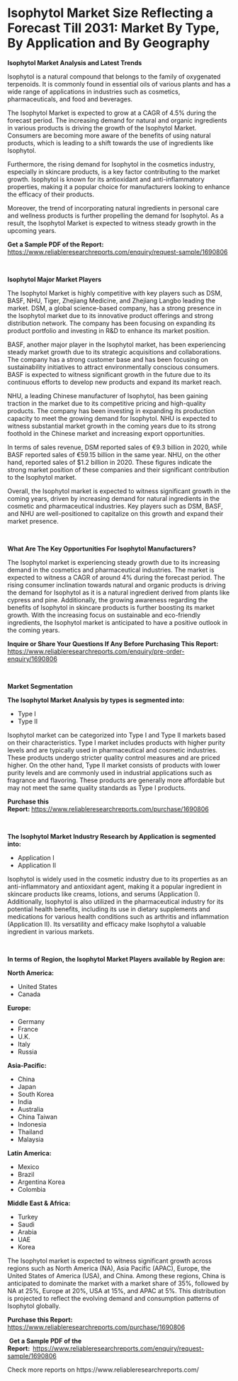 <p><h1>Isophytol Market Size Reflecting a Forecast Till 2031: Market By Type, By Application and By Geography</h1></p><p><strong>Isophytol Market Analysis and Latest Trends</strong></p>
<p><p>Isophytol is a natural compound that belongs to the family of oxygenated terpenoids. It is commonly found in essential oils of various plants and has a wide range of applications in industries such as cosmetics, pharmaceuticals, and food and beverages.</p><p>The Isophytol Market is expected to grow at a CAGR of 4.5% during the forecast period. The increasing demand for natural and organic ingredients in various products is driving the growth of the Isophytol Market. Consumers are becoming more aware of the benefits of using natural products, which is leading to a shift towards the use of ingredients like Isophytol.</p><p>Furthermore, the rising demand for Isophytol in the cosmetics industry, especially in skincare products, is a key factor contributing to the market growth. Isophytol is known for its antioxidant and anti-inflammatory properties, making it a popular choice for manufacturers looking to enhance the efficacy of their products.</p><p>Moreover, the trend of incorporating natural ingredients in personal care and wellness products is further propelling the demand for Isophytol. As a result, the Isophytol Market is expected to witness steady growth in the upcoming years.</p></p>
<p><strong>Get a Sample PDF of the Report:&nbsp;</strong> <a href="https://www.reliableresearchreports.com/enquiry/request-sample/1690806">https://www.reliableresearchreports.com/enquiry/request-sample/1690806</a></p>
<p>&nbsp;</p>
<p><strong>Isophytol Major Market Players</strong></p>
<p><p>The Isophytol Market is highly competitive with key players such as DSM, BASF, NHU, Tiger, Zhejiang Medicine, and Zhejiang Langbo leading the market. DSM, a global science-based company, has a strong presence in the Isophytol market due to its innovative product offerings and strong distribution network. The company has been focusing on expanding its product portfolio and investing in R&D to enhance its market position.</p><p>BASF, another major player in the Isophytol market, has been experiencing steady market growth due to its strategic acquisitions and collaborations. The company has a strong customer base and has been focusing on sustainability initiatives to attract environmentally conscious consumers. BASF is expected to witness significant growth in the future due to its continuous efforts to develop new products and expand its market reach.</p><p>NHU, a leading Chinese manufacturer of Isophytol, has been gaining traction in the market due to its competitive pricing and high-quality products. The company has been investing in expanding its production capacity to meet the growing demand for Isophytol. NHU is expected to witness substantial market growth in the coming years due to its strong foothold in the Chinese market and increasing export opportunities.</p><p>In terms of sales revenue, DSM reported sales of €9.3 billion in 2020, while BASF reported sales of €59.15 billion in the same year. NHU, on the other hand, reported sales of $1.2 billion in 2020. These figures indicate the strong market position of these companies and their significant contribution to the Isophytol market.</p><p>Overall, the Isophytol market is expected to witness significant growth in the coming years, driven by increasing demand for natural ingredients in the cosmetic and pharmaceutical industries. Key players such as DSM, BASF, and NHU are well-positioned to capitalize on this growth and expand their market presence.</p></p>
<p>&nbsp;</p>
<p><strong>What Are The Key Opportunities For Isophytol Manufacturers?</strong></p>
<p><p>The Isophytol market is experiencing steady growth due to its increasing demand in the cosmetics and pharmaceutical industries. The market is expected to witness a CAGR of around 4% during the forecast period. The rising consumer inclination towards natural and organic products is driving the demand for Isophytol as it is a natural ingredient derived from plants like cypress and pine. Additionally, the growing awareness regarding the benefits of Isophytol in skincare products is further boosting its market growth. With the increasing focus on sustainable and eco-friendly ingredients, the Isophytol market is anticipated to have a positive outlook in the coming years.</p></p>
<p><strong>Inquire or Share Your Questions If Any Before Purchasing This Report:</strong> <a href="https://www.reliableresearchreports.com/enquiry/pre-order-enquiry/1690806">https://www.reliableresearchreports.com/enquiry/pre-order-enquiry/1690806</a></p>
<p>&nbsp;</p>
<p><strong>Market Segmentation</strong></p>
<p><strong>The Isophytol Market Analysis by types is segmented into:</strong></p>
<p><ul><li>Type I</li><li>Type II</li></ul></p>
<p><p>Isophytol market can be categorized into Type I and Type II markets based on their characteristics. Type I market includes products with higher purity levels and are typically used in pharmaceutical and cosmetic industries. These products undergo stricter quality control measures and are priced higher. On the other hand, Type II market consists of products with lower purity levels and are commonly used in industrial applications such as fragrance and flavoring. These products are generally more affordable but may not meet the same quality standards as Type I products.</p></p>
<p><strong>Purchase this Report:&nbsp;</strong><a href="https://www.reliableresearchreports.com/purchase/1690806">https://www.reliableresearchreports.com/purchase/1690806</a></p>
<p>&nbsp;</p>
<p><strong>The Isophytol Market Industry Research by Application is segmented into:</strong></p>
<p><ul><li>Application I</li><li>Application II</li></ul></p>
<p><p>Isophytol is widely used in the cosmetic industry due to its properties as an anti-inflammatory and antioxidant agent, making it a popular ingredient in skincare products like creams, lotions, and serums (Application I). Additionally, Isophytol is also utilized in the pharmaceutical industry for its potential health benefits, including its use in dietary supplements and medications for various health conditions such as arthritis and inflammation (Application II). Its versatility and efficacy make Isophytol a valuable ingredient in various markets.</p></p>
<p>&nbsp;</p>
<p><strong>In terms of Region, the Isophytol Market Players available by Region are:</strong></p>
<p>
    <p> <strong> North America: </strong>
        <ul>
            <li>United States</li>
            <li>Canada</li>
        </ul>
        </p> 
    <p> <strong> Europe: </strong>
        <ul>
            <li>Germany</li>
            <li>France</li>
            <li>U.K.</li>
            <li>Italy</li>
            <li>Russia</li>
        </ul>
        </p> 
    <p> <strong> Asia-Pacific: </strong>
        <ul>
            <li>China</li>
            <li>Japan</li>
            <li>South Korea</li>
            <li>India</li>
            <li>Australia</li>
            <li>China Taiwan</li>
            <li>Indonesia</li>
            <li>Thailand</li>
            <li>Malaysia</li>
        </ul>
        </p> 
    <p> <strong> Latin America: </strong>
        <ul>
            <li>Mexico</li>
            <li>Brazil</li>
            <li>Argentina Korea</li>
            <li>Colombia</li>
        </ul>
        </p> 
    <p> <strong> Middle East & Africa: </strong>
        <ul>
            <li>Turkey</li>
            <li>Saudi</li>
            <li>Arabia</li>
            <li>UAE</li>
            <li>Korea</li>
        </ul>
    </p>
    </p>
<p><p>The Isophytol market is expected to witness significant growth across regions such as North America (NA), Asia Pacific (APAC), Europe, the United States of America (USA), and China. Among these regions, China is anticipated to dominate the market with a market share of 35%, followed by NA at 25%, Europe at 20%, USA at 15%, and APAC at 5%. This distribution is projected to reflect the evolving demand and consumption patterns of Isophytol globally.</p></p>
<p><strong>Purchase this Report: </strong><a href="https://www.reliableresearchreports.com/purchase/1690806">https://www.reliableresearchreports.com/purchase/1690806</a></p>
<p>&nbsp;<strong>Get a Sample PDF of the Report:&nbsp;&nbsp;</strong><a href="https://www.reliableresearchreports.com/enquiry/request-sample/1690806">https://www.reliableresearchreports.com/enquiry/request-sample/1690806</a></p>
<p><strong></strong></p>
<p>Check more reports on https://www.reliableresearchreports.com/</p>